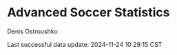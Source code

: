 # Advanced Soccer Statistics
Denis Ostroushko

<!-- gfm -->

Last successful data update: 2024-11-24 10:29:15 CST
